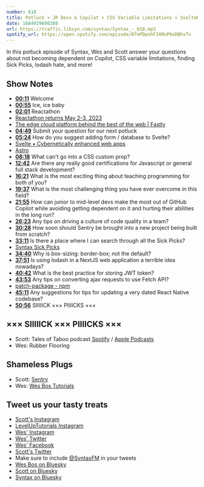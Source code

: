 ```yaml
---
number: 618
title: Potluck × JR Devs & Copilot × CSS Variable Limitations × SvelteKit
date: 1684929600388
url: https://traffic.libsyn.com/syntax/Syntax_-_618.mp3
spotify_url: https://open.spotify.com/episode/07ePDpnhF3XMuP6eDBhsTv
---
```


In this potluck episode of Syntax, Wes and Scott answer your questions about not becoming dependent on Copilot, CSS variable limitations, finding Sick Picks, lodash hate, and more!

## Show Notes

* **[00:11](#t=00:11)** Welcome
* **[00:55](#t=00:55)** Ice, ice baby
* **[02:01](#t=02:01)** Reactathon
* [Reactathon returns May 2-3, 2023](https://www.reactathon.com/)
* [The edge cloud platform behind the best of the web | Fastly](https://www.fastly.com/)
* **[04:49](#t=04:49)** Submit your question for our next potluck
* **[05:24](#t=05:24)** How do you suggest adding form / database to Svelte?
* [Svelte • Cybernetically enhanced web apps](https://svelte.dev/)
* [Astro](https://astro.build/)
* **[08:18](#t=08:18)** What can't go into a CSS custom prop?
* **[12:42](#t=12:42)** Are there any really good certifications for Javascript or general full stack development?
* **[16:21](#t=16:21)** What is the most exciting thing about teaching programming for both of you?
* **[19:37](#t=19:37)** What is the most challenging thing you have ever overcome in this field?
* **[21:55](#t=21:55)** How can junior to mid-level devs make the most out of GitHub Copilot while avoiding getting dependent on it and hurting their abilities in the long run?
* **[26:23](#t=26:23)** Any tips on driving a culture of code quality in a team?
* **[30:28](#t=30:28)** How soon should Sentry be brought into a new project being built from scratch?
* **[33:11](#t=33:11)** Is there a place where I can search through all the Sick Picks?
* [Syntax Sick Picks](https://syntax.fm/sickpicks)
* **[34:40](#t=34:40)** Why is box-sizing: border-box; not the default?
* **[37:51](#t=37:51)** Is using lodash in a NextJS web application a terrible idea nowadays?
* **[40:42](#t=40:42)** What is the best practice for storing JWT token?
* **[43:53](#t=43:53)** Any tips on converting ajax requests to use Fetch API?
* [patch-package - npm](https://www.npmjs.com/package/patch-package)
* **[45:11](#t=45:11)** Any suggestions for tips for updating a very dated React Native codebase?
* **[50:56](#t=50:56)** SIIIIICK ××× PIIIICKS ×××

## ××× SIIIIICK ××× PIIIICKS ×××

* Scott: Tales of Taboo podcast [Spotify](https://open.spotify.com/show/0LdFA4R6OpPAun8MqLa6nF) / [Apple Podcasts](https://podcasts.apple.com/us/podcast/tales-of-taboo/id1457365096)
* Wes: Rubber Flooring

## Shameless Plugs

* Scott: [Sentry](https://sentry.io)
* Wes: [Wes Bos Tutorials](https://wesbos.com/courses)

## Tweet us your tasty treats

* [Scott's Instagram](https://www.instagram.com/stolinski/)
* [LevelUpTutorials Instagram](https://www.instagram.com/LevelUpTutorials/)
* [Wes' Instagram](https://www.instagram.com/wesbos/)
* [Wes' Twitter](https://twitter.com/wesbos)
* [Wes' Facebook](https://www.facebook.com/wesbos.developer)
* [Scott's Twitter](https://twitter.com/stolinski)
* Make sure to include [@SyntaxFM](https://twitter.com/SyntaxFM) in your tweets
* [Wes Bos on Bluesky](https://bsky.app/profile/syntax.fm/wesbos.com)
* [Scott on Bluesky](https://bsky.app/profile/tolin.ski)
* [Syntax on Bluesky](https://bsky.app/profile/syntax.fm)
